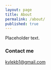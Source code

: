```yaml
---
layout: page
title: About
permalink: /about/
published: true
---
```


Placeholder text.

### Contact me

[kylekb1@gmail.com](mailto:kylekb1@gmail.com)
